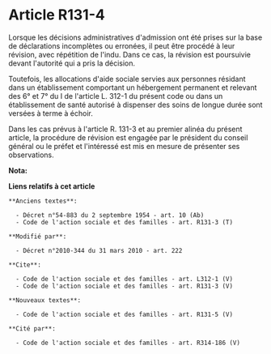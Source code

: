 # Article R131-4

Lorsque les décisions administratives d'admission ont été prises sur la base de déclarations incomplètes ou erronées, il peut
être procédé à leur révision, avec répétition de l'indu. Dans ce cas, la révision est poursuivie devant l'autorité qui a pris
la décision. 

Toutefois, les allocations d'aide sociale servies aux personnes résidant dans un établissement comportant un hébergement
permanent et relevant des 6° et 7° du I de l'article L. 312-1 du présent code ou dans un établissement de santé autorisé à
dispenser des soins de longue durée sont versées à terme à échoir. 

Dans les cas prévus à l'article R. 131-3 et au premier alinéa du présent article, la procédure de révision est engagée par le
président du conseil général ou le préfet et l'intéressé est mis en mesure de présenter ses observations.

**Nota:**



**Liens relatifs à cet article**

	**Anciens textes**:

	  - Décret n°54-883 du 2 septembre 1954 - art. 10 (Ab)
	  - Code de l'action sociale et des familles - art. R131-3 (T)

	**Modifié par**:

	  - Décret n°2010-344 du 31 mars 2010 - art. 222

	**Cite**:

	  - Code de l'action sociale et des familles - art. L312-1 (V)
	  - Code de l'action sociale et des familles - art. R131-3 (V)

	**Nouveaux textes**:

	  - Code de l'action sociale et des familles - art. R131-5 (V)

	**Cité par**:

	  - Code de l'action sociale et des familles - art. R314-186 (V)
